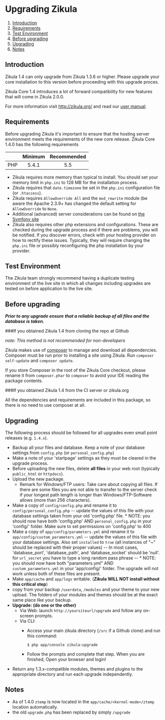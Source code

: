 Upgrading Zikula
================

  1. [Introduction](#introduction)
  2. [Requirements](#requirements)
  3. [Test Environment](#testenv)
  4. [Before upgrading](#beforeupgrading)
  5. [Upgrading](#upgrading)
  6. [Notes](#notes)


<a name="introduction"></a>
Introduction
------------

Zikula 1.4 can only upgrade from Zikula 1.3.6 or higher. Please upgrade your core installation to this version
before proceeding with this upgrade proces.

Zikula Core 1.4 introduces a lot of forward compatibility for new features that will come in Zikula 2.0.0.

For more information visit http://zikula.org/ and read our
[user manual](https://github.com/zikula/zikula-docs/tree/master/Users%20Manual).


<a name="requirements"></a>
Requirements
------------

Before upgrading Zikula it's important to ensure that the hosting server environment meets the requirements
of the new core release. Zikula Core 1.4.0 has the following requirements

|               | Minimum       | Recommended  |
| ------------- |:-------------:| :-----------:|
| PHP           | 5.4.1         | 5.5          |

 - Zikula requires more memory than typical to install. You should set your memory limit in `php.ini`
   to 128 MB for the installation process.
 - Zikula requires that `date.timezone` be set in the `php.ini` configuration file (or `.htaccess`).
 - Zikula requires `AllowOverride All` and the `mod_rewrite` module (be aware the Apache 2.3.9+ has changed
   the default setting for `AllowOverride` to `None`.
 - Additional (advanced) server considerations can be found on
   [the Symfony site](http://symfony.com/doc/current/cookbook/configuration/web_server_configuration.html)
 - Zikula also requires other php extensions and configurations. These are checked during the upgrade
   process and if there are problems, you will be notified. If you discover errors, check with your hosting
   provider on how to rectify these issues. Typically, they will require changing the `php.ini` file or
   possibly reconfiguring the php installation by your provider.


<a name="testenv"></a>
Test Environment
----------------

The Zikula team strongly recommend having a duplicate testing environment of the live site in which all
changes including upgrades are tested on before application to the live site.


<a name="beforeupgrading"></a>
Before upgrading
----------------

***Prior to any upgrade ensure that a reliable backup of all files and the database is taken.***

###If you obtained Zikula 1.4 from cloning the repo at Github

*note: This method is not recommended for non-developers*

Zikula makes use of [composer](http://getcomposer.org/) to manage and download all dependencies.
Composer must be run prior to installing a site using Zikula. Run `composer self-update` and `composer update`.

If you store Composer in the root of the Zikula Core checkout, please rename it from `composer.phar` to
`composer` to avoid your IDE reading the package contents.

###If you obtained Zikula 1.4 from the CI server or zikula.org

All the dependencies and requirements are included in this package, so there is no need to use composer at all.


<a name="upgrading"></a>
Upgrading
---------

The following process should be followed for all upgrades even small point releases (e.g. `1.4.x`).

  - Backup all your files and database. Keep a note of your database settings from `config.php` (or
    `personal_config.php`)
  - Make a note of your 'startpage' settings as they must be cleared in the upgrade process.
  - Before uploading the new files, delete **all files** in your web root (typically `public_html` or `httpdocs`).
  - Upload the new package.
    - Remark for Windows/FTP users: Take care about copying all files. If there are some files you are not able to transfer 
to the server check if your longest path length is longer than Windows/FTP-Software allows (more than 256 characters).
  - Make a copy of `config/config.php` and rename it to `config/personal_config.php` -- update the values of this file with your database settings taken from your old 'config.php' file. * NOTE: you should now have both 'config.php' AND `personal_config.php` in your 'config/' folder. Make sure to set permissions on 'config.php' to 400
  - Make a copy of `app/config/parameters.yml` and rename it to `app/config/custom_parameters.yml` -- update the values of this file with your database settings. Also set `installed` to `true` (all instances of "~" should be replaced with their proper values) -- In most cases, 'database_port', 'database_path', and 'database_socket' should be 'null'. for ``url_secret`` you have to type a long random pass phrase -- * NOTE: you should now have both "parameters.yml" AND `custom_parameters.yml` in your 'app/config/' folder. The upgrade will not work unless both of these files are present. 
  - Make `app/cache` and `app/logs` writable. (**Zikula WILL NOT install without this critical step**)
  - copy from your backup ``/userdata``, ``/modules`` and your theme to your new upload. The folders of your modules and themes should be at the exact same place like your backup.
  - **Upgrade: (do one or the other)**
    - Via Web: launch `http://yoursiteurl/upgrade` and follow any on-screen prompts.
    - Via CLI:
      - Access your main zikula directory (`/src` if a Github clone) and run this command:

         ```Shell
         $ php app/console zikula:upgrade
         ```

      - Follow the prompts and complete that step. When you are finished, Open your browser and login!
  - Return any 1.3.x-compatible modules, themes and plugins to the appropriate directory and run each
    upgrade independently.


<a name="notes"></a>
Notes
-----

  - As of 1.4.0 `ztemp` is now located in the `app/cache/<kernel-mode>/ztemp` location automatically.
  - the old `upgrade.php` has been replaced by simply `/upgrade`
